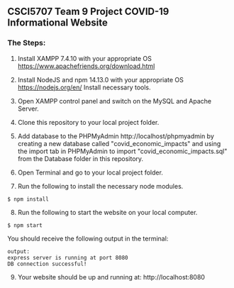 ## CSCI5707 Team 9 Project COVID-19 Informational Website

### The Steps:
1. Install XAMPP 7.4.10 with your appropriate OS
https://www.apachefriends.org/download.html

2. Install NodeJS and npm 14.13.0 with your appropriate OS
https://nodejs.org/en/
Install necessary tools.

3. Open XAMPP control panel and switch on the MySQL and Apache Server.

4. Clone this repository to your local project folder.

5. Add database to the PHPMyAdmin
http://localhost/phpmyadmin by creating a new database called "covid_economic_impacts" and using the import tab in PHPMyAdmin to import "covid_economic_impacts.sql" from the Database folder in this repository.

6. Open Terminal and go to your local project folder.

7. Run the following to install the necessary node modules.
```
$ npm install
```

8. Run the following to start the website on your local computer.
```
$ npm start
```

You should receive the following output in the terminal:
```
output:
express server is running at port 8080
DB connection successful!
```

9. Your website should be up and running at: http://localhost:8080

